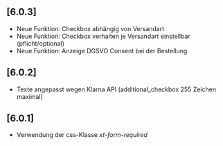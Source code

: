 ## [6.0.3]
- Neue Funktion: Checkbox abhängig von Versandart
- Neue Funktion: Checkbox verhalten je Versandart einstellbar (pflicht/optional)
- Neue Funktion: Anzeige DGSVO Consent bei der Bestellung

## [6.0.2]
- Texte angepasst wegen Klarna API (additional_checkbox 255 Zeichen maximal)

## [6.0.1]
- Verwendung der css-Klasse *xt-form-required*
